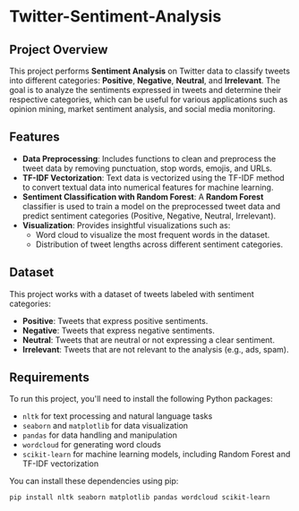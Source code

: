 # Twitter-Sentiment-Analysis

## Project Overview

This project performs **Sentiment Analysis** on Twitter data to classify tweets into different categories: **Positive**, **Negative**, **Neutral**, and **Irrelevant**. The goal is to analyze the sentiments expressed in tweets and determine their respective categories, which can be useful for various applications such as opinion mining, market sentiment analysis, and social media monitoring.

## Features

- **Data Preprocessing**: Includes functions to clean and preprocess the tweet data by removing punctuation, stop words, emojis, and URLs.
- **TF-IDF Vectorization**: Text data is vectorized using the TF-IDF method to convert textual data into numerical features for machine learning.
- **Sentiment Classification with Random Forest**: A **Random Forest** classifier is used to train a model on the preprocessed tweet data and predict sentiment categories (Positive, Negative, Neutral, Irrelevant).
- **Visualization**: Provides insightful visualizations such as:
  - Word cloud to visualize the most frequent words in the dataset.
  - Distribution of tweet lengths across different sentiment categories.

## Dataset

This project works with a dataset of tweets labeled with sentiment categories:
- **Positive**: Tweets that express positive sentiments.
- **Negative**: Tweets that express negative sentiments.
- **Neutral**: Tweets that are neutral or not expressing a clear sentiment.
- **Irrelevant**: Tweets that are not relevant to the analysis (e.g., ads, spam).

## Requirements

To run this project, you'll need to install the following Python packages:

- `nltk` for text processing and natural language tasks
- `seaborn` and `matplotlib` for data visualization
- `pandas` for data handling and manipulation
- `wordcloud` for generating word clouds
- `scikit-learn` for machine learning models, including Random Forest and TF-IDF vectorization

You can install these dependencies using pip:

```bash
pip install nltk seaborn matplotlib pandas wordcloud scikit-learn
